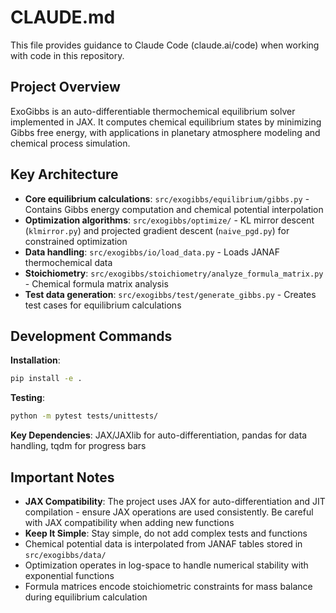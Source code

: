# CLAUDE.md

This file provides guidance to Claude Code (claude.ai/code) when working with code in this repository.

## Project Overview

ExoGibbs is an auto-differentiable thermochemical equilibrium solver implemented in JAX. It computes chemical equilibrium states by minimizing Gibbs free energy, with applications in planetary atmosphere modeling and chemical process simulation.

## Key Architecture

- **Core equilibrium calculations**: `src/exogibbs/equilibrium/gibbs.py` - Contains Gibbs energy computation and chemical potential interpolation
- **Optimization algorithms**: `src/exogibbs/optimize/` - KL mirror descent (`klmirror.py`) and projected gradient descent (`naive_pgd.py`) for constrained optimization
- **Data handling**: `src/exogibbs/io/load_data.py` - Loads JANAF thermochemical data
- **Stoichiometry**: `src/exogibbs/stoichiometry/analyze_formula_matrix.py` - Chemical formula matrix analysis
- **Test data generation**: `src/exogibbs/test/generate_gibbs.py` - Creates test cases for equilibrium calculations

## Development Commands

**Installation**: 
```bash
pip install -e .
```

**Testing**:
```bash
python -m pytest tests/unittests/
```

**Key Dependencies**: JAX/JAXlib for auto-differentiation, pandas for data handling, tqdm for progress bars

## Important Notes

- **JAX Compatibility**: The project uses JAX for auto-differentiation and JIT compilation - ensure JAX operations are used consistently. Be careful with JAX compatibility when adding new functions
- **Keep It Simple**: Stay simple, do not add complex tests and functions
- Chemical potential data is interpolated from JANAF tables stored in `src/exogibbs/data/`
- Optimization operates in log-space to handle numerical stability with exponential functions
- Formula matrices encode stoichiometric constraints for mass balance during equilibrium calculation